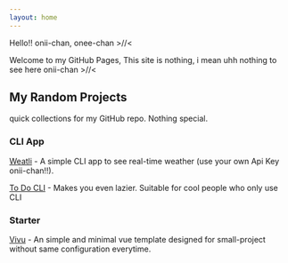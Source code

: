 ```yaml
---
layout: home
---
```


Hello!! onii-chan, onee-chan >//<

Welcome to my GitHub Pages,
This site is nothing,
i mean uhh nothing to see here onii-chan >//<

## My Random Projects

quick collections for my GitHub repo.
Nothing special.

### CLI App

[Weatli](https://github.com/nazhard/weatli) -
A simple CLI app to see real-time weather (use your own Api Key onii-chan!!).

[To Do CLI](https://github.com/nazhard/todo-cli) -
Makes you even lazier.
Suitable for cool people who only use CLI

### Starter

[Vivu](https://github.com/nazhard/vivu) -
An simple and minimal vue template designed for small-project without same configuration everytime.